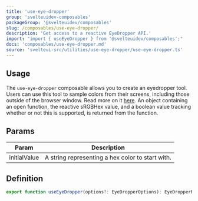 ```yaml
---
title: 'use-eye-dropper'
group: 'svelteuidev-composables'
packageGroup: '@svelteuidev/composables'
slug: /composables/use-eye-dropper/
description: 'Get access to a reactive EyeDropper API.'
import: "import { useEyeDropper } from '@svelteuidev/composables';"
docs: 'composables/use-eye-dropper.md'
source: 'svelteui-src/utilities/use-eye-dropper/use-eye-dropper.ts'
---
```


<script lang='ts'>
    import { Demo, ComposableDemos } from '@svelteuidev/demos';
    import { Heading } from 'components';
</script>

<Heading />

## Usage

The `use-eye-dropper` composable allows you to create an eyedropper tool. Users can use this tool to sample colors from their screens, including those outside of the browser window. Read more on it [here](https://developer.mozilla.org/en-US/docs/Web/API/EyeDropper_API). An object containing an open function, the reactive sRGBHex value, and a boolean value tracking whether or not this is supported, is returned from the function.

<Demo demo={ComposableDemos.useEyeDropperDemo.usage} />

## Params

| Param        | Description                                      |
| ------------ | ------------------------------------------------ |
| initialValue | A string representing a hex color to start with. |

## Definition

```ts
export function useEyeDropper(options?: EyeDropperOptions): EyeDropperReturn;
```
